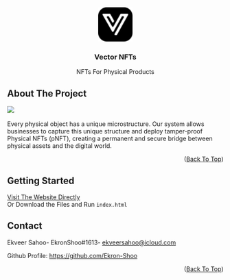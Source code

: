<a name="readme-top"></a>




<br />
<div align="center">
  <a href="https://vector-nfts.netlify.app/">
    <img src="https://github.com/Ekron-Shoo/Vector-NFTs/blob/main/assets/favicon/favicon-32x32.svg" alt="Logo" width="80" height="80">
  </a>

  <h3 align="center">Vector NFTs</h3>

  <p align="center">
    NFTs For Physical Products
    <br />
  </p>
</div>


</details>

## About The Project

![](https://media.discordapp.net/attachments/998133947663908996/1004761925252546661/unknown.png?width=1297&height=701)



Every physical object has a unique microstructure. Our system allows businesses to capture this unique structure and deploy tamper-proof Physical NFTs (pNFT), creating a permanent and secure bridge between physical assets and the digital world.

<p align="right">(<a href="#readme-top">Back To Top</a>)</p>


## Getting Started

<a href="https://vector-nfts.netlify.app/">Visit The Website Directly</a></br>
Or Download the Files and Run `index.html`


## Contact

Ekveer Sahoo- EkronShoo#1613- ekveersahoo@icloud.com

Github Profile: https://github.com/Ekron-Shoo

<p align="right">(<a href="#readme-top">Back To Top</a>)</p>
